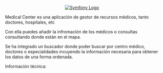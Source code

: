 <p align="center"><a href="https://symfony.com" target="_blank">
    <img src="https://symfony.com/logos/symfony_dynamic_01.svg" alt="Symfony Logo">
</a></p>

Medical Center es una aplicación de gestor de recursos médicos, tanto doctores, hospitales, etc

Con ella puedes añadir la infromación de los médicos o consultas consultando donde están en el mapa.

Se ha integrado un buscador donde poder buscar por centro médico, doctores o especialidades incuyendo la información
necesaria para obtener los datos de una forma ordenada.

Información técnica:



